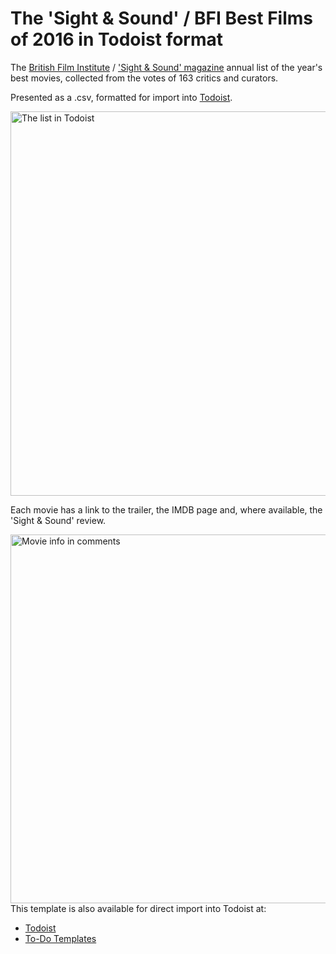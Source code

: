 # The 'Sight & Sound' / BFI Best Films of 2016 in Todoist format


The [British Film Institute](http://www.bfi.org.uk/) / ['Sight & Sound' magazine](http://www.bfi.org.uk/best-films-2016) annual list of the year's best movies, collected from the votes of 163 critics and curators.

Presented as a .csv, formatted for import into [Todoist](https://todoist.com/).

<img width="615" alt="The list in Todoist" src="https://cloud.githubusercontent.com/assets/876545/20854290/7329ee52-b8ea-11e6-8c86-0000067d0c73.png">

Each movie has a link to the trailer, the IMDB page and, where available, the 'Sight & Sound' review.

<img width="590" alt="Movie info in comments" src="https://cloud.githubusercontent.com/assets/876545/20854373/2e77753a-b8eb-11e6-8b34-5fded026785a.png">


<br>
This template is also available for direct import into Todoist at:

 - [Todoist](https://todoist.com/importFromTemplate?successful=1&t_url=https%3A%2F%2Fd1aspxi4rjqbaz.cloudfront.net%2Fc137295ec0072a8c0a5492bd7924e8f7_%27Sight+%26+Sound%E2%80%99+%2F+BFI+Best+Films+of+2016.csv)
 - [To-Do Templates](http://todotemplates.com/posts/L7NH2xgeCLPAnXRwy/sight-and-sound-bfi-best-films-of-2016)
